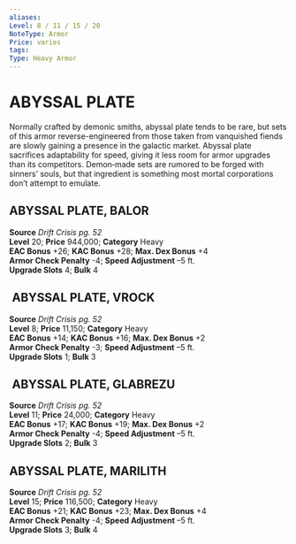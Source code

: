 ```yaml
---
aliases: 
Level: 8 / 11 / 15 / 20
NoteType: Armor
Price: varies
tags: 
Type: Heavy Armor
---
```

# ABYSSAL PLATE
Normally crafted by demonic smiths, abyssal plate tends to be rare, but sets of this armor reverse-engineered from those taken from vanquished fiends are slowly gaining a presence in the galactic market. Abyssal plate sacrifices adaptability for speed, giving it less room for armor upgrades than its competitors. Demon‑made sets are rumored to be forged with sinners’ souls, but that ingredient is something most mortal corporations don’t attempt to emulate.  

## ABYSSAL PLATE, BALOR

**Source** _Drift Crisis pg. 52_  
**Level** 20; **Price** 944,000; **Category** Heavy  
**EAC Bonus** +26; **KAC Bonus** +28; **Max. Dex Bonus** +4  
**Armor Check Penalty** -4; **Speed Adjustment** –5 ft.  
**Upgrade Slots** 4; **Bulk** 4

##  ABYSSAL PLATE, VROCK

**Source** _Drift Crisis pg. 52_  
**Level** 8; **Price** 11,150; **Category** Heavy  
**EAC Bonus** +14; **KAC Bonus** +16; **Max. Dex Bonus** +2  
**Armor Check Penalty** -3; **Speed Adjustment** –5 ft.  
**Upgrade Slots** 1; **Bulk** 3

##  ABYSSAL PLATE, GLABREZU

**Source** _Drift Crisis pg. 52_  
**Level** 11; **Price** 24,000; **Category** Heavy  
**EAC Bonus** +17; **KAC Bonus** +19; **Max. Dex Bonus** +2  
**Armor Check Penalty** -4; **Speed Adjustment** –5 ft.  
**Upgrade Slots** 2; **Bulk** 3

##  ABYSSAL PLATE, MARILITH

**Source** _Drift Crisis pg. 52_  
**Level** 15; **Price** 116,500; **Category** Heavy  
**EAC Bonus** +21; **KAC Bonus** +23; **Max. Dex Bonus** +4  
**Armor Check Penalty** -4; **Speed Adjustment** –5 ft.  
**Upgrade Slots** 3; **Bulk** 4